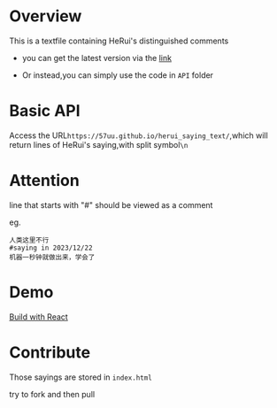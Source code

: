 # Overview

This is a textfile containing HeRui's distinguished comments

- you can get the latest version via the [link](https://github.com/The-Brotherhood-of-SCU/Advanced-SCU_course_catcher)

- Or instead,you can simply use the code in `API` folder

# Basic API

Access the URL`https://57uu.github.io/herui_saying_text/`,which will return lines of HeRui's saying,with split symbol`\n`

# Attention
line that starts with "#" should be viewed as a comment

eg.
```
人类这里不行
#saying in 2023/12/22
机器一秒钟就做出来，学会了
```

# Demo

[Build with React](https://The-Brotherhood-of-SCU.github.io/herui_saying/)
# Contribute

Those sayings are stored in `index.html`

try to fork and then pull
